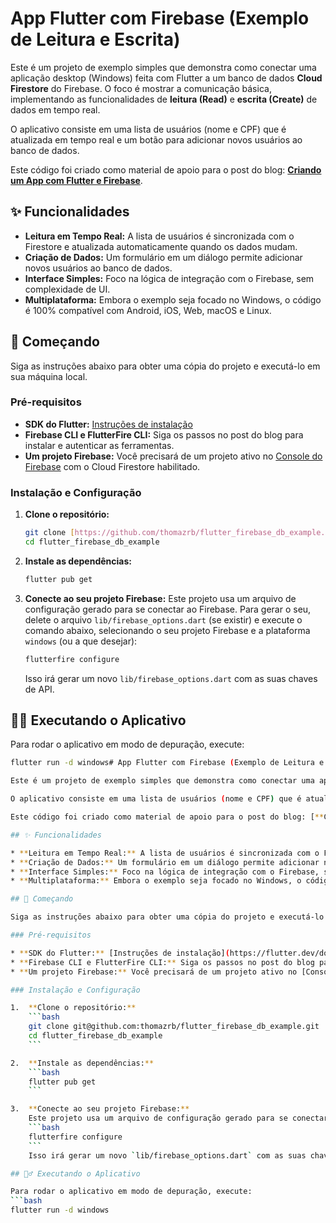# App Flutter com Firebase (Exemplo de Leitura e Escrita)

Este é um projeto de exemplo simples que demonstra como conectar uma aplicação desktop (Windows) feita com Flutter a um banco de dados **Cloud Firestore** do Firebase. O foco é mostrar a comunicação básica, implementando as funcionalidades de **leitura (Read)** e **escrita (Create)** de dados em tempo real.

O aplicativo consiste em uma lista de usuários (nome e CPF) que é atualizada em tempo real e um botão para adicionar novos usuários ao banco de dados.

Este código foi criado como material de apoio para o post do blog: [**Criando um App com Flutter e Firebase**](https://thomazrb.github.io/pt-br/posts/flutter-firebase-db/).

## ✨ Funcionalidades

* **Leitura em Tempo Real:** A lista de usuários é sincronizada com o Firestore e atualizada automaticamente quando os dados mudam.
* **Criação de Dados:** Um formulário em um diálogo permite adicionar novos usuários ao banco de dados.
* **Interface Simples:** Foco na lógica de integração com o Firebase, sem complexidade de UI.
* **Multiplataforma:** Embora o exemplo seja focado no Windows, o código é 100% compatível com Android, iOS, Web, macOS e Linux.

## 🚀 Começando

Siga as instruções abaixo para obter uma cópia do projeto e executá-lo em sua máquina local.

### Pré-requisitos

* **SDK do Flutter:** [Instruções de instalação](https://flutter.dev/docs/get-started/install)
* **Firebase CLI e FlutterFire CLI:** Siga os passos no post do blog para instalar e autenticar as ferramentas.
* **Um projeto Firebase:** Você precisará de um projeto ativo no [Console do Firebase](https://console.firebase.google.com/) com o Cloud Firestore habilitado.

### Instalação e Configuração

1.  **Clone o repositório:**
    ```bash
    git clone [https://github.com/thomazrb/flutter_firebase_db_example.git](https://github.com/thomazrb/flutter_firebase_db_example.git)
    cd flutter_firebase_db_example
    ```

2.  **Instale as dependências:**
    ```bash
    flutter pub get
    ```

3.  **Conecte ao seu projeto Firebase:**
    Este projeto usa um arquivo de configuração gerado para se conectar ao Firebase. Para gerar o seu, delete o arquivo `lib/firebase_options.dart` (se existir) e execute o comando abaixo, selecionando o seu projeto Firebase e a plataforma `windows` (ou a que desejar):
    ```bash
    flutterfire configure
    ```
    Isso irá gerar um novo `lib/firebase_options.dart` com as suas chaves de API.

## 🏃‍♂️ Executando o Aplicativo

Para rodar o aplicativo em modo de depuração, execute:
```bash
flutter run -d windows# App Flutter com Firebase (Exemplo de Leitura e Escrita)

Este é um projeto de exemplo simples que demonstra como conectar uma aplicação desktop (Windows) feita com Flutter a um banco de dados **Cloud Firestore** do Firebase. O foco é mostrar a comunicação básica, implementando as funcionalidades de **leitura (Read)** e **escrita (Create)** de dados em tempo real.

O aplicativo consiste em uma lista de usuários (nome e CPF) que é atualizada em tempo real e um botão para adicionar novos usuários ao banco de dados.

Este código foi criado como material de apoio para o post do blog: [**Criando um App com Flutter e Firebase**](https://thomazrb.github.io/pt-br/posts/flutter-firebase-db/).

## ✨ Funcionalidades

* **Leitura em Tempo Real:** A lista de usuários é sincronizada com o Firestore e atualizada automaticamente quando os dados mudam.
* **Criação de Dados:** Um formulário em um diálogo permite adicionar novos usuários ao banco de dados.
* **Interface Simples:** Foco na lógica de integração com o Firebase, sem complexidade de UI.
* **Multiplataforma:** Embora o exemplo seja focado no Windows, o código é 100% compatível com Android, iOS, Web, macOS e Linux.

## 🚀 Começando

Siga as instruções abaixo para obter uma cópia do projeto e executá-lo em sua máquina local.

### Pré-requisitos

* **SDK do Flutter:** [Instruções de instalação](https://flutter.dev/docs/get-started/install)
* **Firebase CLI e FlutterFire CLI:** Siga os passos no post do blog para instalar e autenticar as ferramentas.
* **Um projeto Firebase:** Você precisará de um projeto ativo no [Console do Firebase](https://console.firebase.google.com/) com o Cloud Firestore habilitado.

### Instalação e Configuração

1.  **Clone o repositório:**
    ```bash
    git clone git@github.com:thomazrb/flutter_firebase_db_example.git
    cd flutter_firebase_db_example
    ```

2.  **Instale as dependências:**
    ```bash
    flutter pub get
    ```

3.  **Conecte ao seu projeto Firebase:**
    Este projeto usa um arquivo de configuração gerado para se conectar ao Firebase. Para gerar o seu, delete o arquivo `lib/firebase_options.dart` (se existir) e execute o comando abaixo, selecionando o seu projeto Firebase e a plataforma `windows` (ou a que desejar):
    ```bash
    flutterfire configure
    ```
    Isso irá gerar um novo `lib/firebase_options.dart` com as suas chaves de API.

## 🏃‍♂️ Executando o Aplicativo

Para rodar o aplicativo em modo de depuração, execute:
```bash
flutter run -d windows
